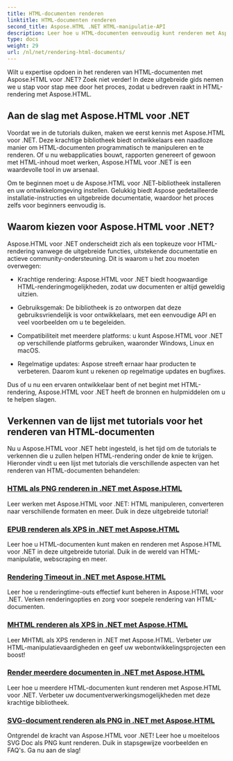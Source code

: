 ```yaml
---
title: HTML-documenten renderen
linktitle: HTML-documenten renderen
second_title: Aspose.HTML .NET HTML-manipulatie-API
description: Leer hoe u HTML-documenten eenvoudig kunt renderen met Aspose.HTML voor .NET-zelfstudies. Bekijk een uitgebreide lijst met zelfstudies om HTML-rendering onder de knie te krijgen.
type: docs
weight: 29
url: /nl/net/rendering-html-documents/
---
```


Wilt u expertise opdoen in het renderen van HTML-documenten met Aspose.HTML voor .NET? Zoek niet verder! In deze uitgebreide gids nemen we u stap voor stap mee door het proces, zodat u bedreven raakt in HTML-rendering met Aspose.HTML.

## Aan de slag met Aspose.HTML voor .NET

Voordat we in de tutorials duiken, maken we eerst kennis met Aspose.HTML voor .NET. Deze krachtige bibliotheek biedt ontwikkelaars een naadloze manier om HTML-documenten programmatisch te manipuleren en te renderen. Of u nu webapplicaties bouwt, rapporten genereert of gewoon met HTML-inhoud moet werken, Aspose.HTML voor .NET is een waardevolle tool in uw arsenaal.

Om te beginnen moet u de Aspose.HTML voor .NET-bibliotheek installeren en uw ontwikkelomgeving instellen. Gelukkig biedt Aspose gedetailleerde installatie-instructies en uitgebreide documentatie, waardoor het proces zelfs voor beginners eenvoudig is.

## Waarom kiezen voor Aspose.HTML voor .NET?

Aspose.HTML voor .NET onderscheidt zich als een topkeuze voor HTML-rendering vanwege de uitgebreide functies, uitstekende documentatie en actieve community-ondersteuning. Dit is waarom u het zou moeten overwegen:

- Krachtige rendering: Aspose.HTML voor .NET biedt hoogwaardige HTML-renderingmogelijkheden, zodat uw documenten er altijd geweldig uitzien.

- Gebruiksgemak: De bibliotheek is zo ontworpen dat deze gebruiksvriendelijk is voor ontwikkelaars, met een eenvoudige API en veel voorbeelden om u te begeleiden.

- Compatibiliteit met meerdere platforms: u kunt Aspose.HTML voor .NET op verschillende platforms gebruiken, waaronder Windows, Linux en macOS.

- Regelmatige updates: Aspose streeft ernaar haar producten te verbeteren. Daarom kunt u rekenen op regelmatige updates en bugfixes.

Dus of u nu een ervaren ontwikkelaar bent of net begint met HTML-rendering, Aspose.HTML voor .NET heeft de bronnen en hulpmiddelen om u te helpen slagen.

## Verkennen van de lijst met tutorials voor het renderen van HTML-documenten

Nu u Aspose.HTML voor .NET hebt ingesteld, is het tijd om de tutorials te verkennen die u zullen helpen HTML-rendering onder de knie te krijgen. Hieronder vindt u een lijst met tutorials die verschillende aspecten van het renderen van HTML-documenten behandelen:

### [HTML als PNG renderen in .NET met Aspose.HTML](./render-html-as-png/)
Leer werken met Aspose.HTML voor .NET: HTML manipuleren, converteren naar verschillende formaten en meer. Duik in deze uitgebreide tutorial!
### [EPUB renderen als XPS in .NET met Aspose.HTML](./render-epub-as-xps/)
Leer hoe u HTML-documenten kunt maken en renderen met Aspose.HTML voor .NET in deze uitgebreide tutorial. Duik in de wereld van HTML-manipulatie, webscraping en meer.
### [Rendering Timeout in .NET met Aspose.HTML](./rendering-timeout/)
Leer hoe u renderingtime-outs effectief kunt beheren in Aspose.HTML voor .NET. Verken renderingopties en zorg voor soepele rendering van HTML-documenten.
### [MHTML renderen als XPS in .NET met Aspose.HTML](./render-mhtml-as-xps/)
 Leer MHTML als XPS renderen in .NET met Aspose.HTML. Verbeter uw HTML-manipulatievaardigheden en geef uw webontwikkelingsprojecten een boost!
### [Render meerdere documenten in .NET met Aspose.HTML](./render-multiple-documents/)
Leer hoe u meerdere HTML-documenten kunt renderen met Aspose.HTML voor .NET. Verbeter uw documentverwerkingsmogelijkheden met deze krachtige bibliotheek.
### [SVG-document renderen als PNG in .NET met Aspose.HTML](./render-svg-doc-as-png/)
Ontgrendel de kracht van Aspose.HTML voor .NET! Leer hoe u moeiteloos SVG Doc als PNG kunt renderen. Duik in stapsgewijze voorbeelden en FAQ's. Ga nu aan de slag!